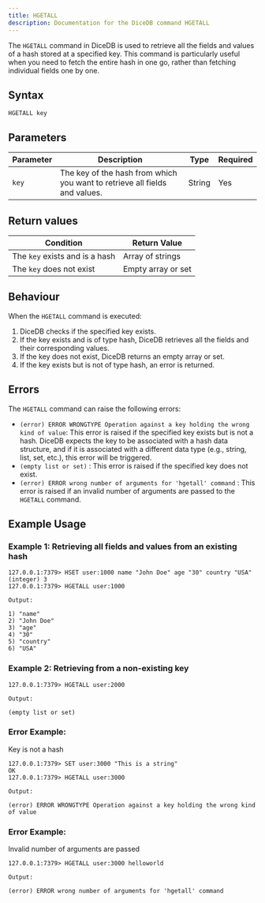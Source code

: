 ```yaml
---
title: HGETALL
description: Documentation for the DiceDB command HGETALL
---
```


The `HGETALL` command in DiceDB is used to retrieve all the fields and values of a hash stored at a specified key. This command is particularly useful when you need to fetch the entire hash in one go, rather than fetching individual fields one by one.

## Syntax

```
HGETALL key
```

## Parameters

| Parameter       | Description                                      | Type    | Required |
|-----------------|--------------------------------------------------|---------|----------|
| `key`           | The key of the hash from which you want to retrieve all fields and values.                   | String  | Yes      |


## Return values


| Condition                                      | Return Value                                      |
|------------------------------------------------|---------------------------------------------------|
| The `key` exists and is a hash | Array of strings
| The `key` does not exist           |  Empty array or set                                            |

## Behaviour

When the `HGETALL` command is executed:

1. DiceDB checks if the specified key exists.
2. If the key exists and is of type hash, DiceDB retrieves all the fields and their corresponding values.
3. If the key does not exist, DiceDB returns an empty array or set.
4. If the key exists but is not of type hash, an error is returned.

## Errors

The `HGETALL` command can raise the following errors:

- `(error) ERROR WRONGTYPE Operation against a key holding the wrong kind of value`: This error is raised if the specified key exists but is not a hash. DiceDB expects the key to be associated with a hash data structure, and if it is associated with a different data type (e.g., string, list, set, etc.), this error will be triggered.
- `(empty list or set)` : This error is raised if the specified key does not exist.
- `(error) ERROR wrong number of arguments for 'hgetall' command` : This error is raised if an invalid number of arguments are passed to the `HGETALL` command.
## Example Usage

### Example 1: Retrieving all fields and values from an existing hash

```DiceDB
127.0.0.1:7379> HSET user:1000 name "John Doe" age "30" country "USA"
(integer) 3
127.0.0.1:7379> HGETALL user:1000
```

`Output:`

```
1) "name"
2) "John Doe"
3) "age"
4) "30"
5) "country"
6) "USA"
```

### Example 2: Retrieving from a non-existing key

```DiceDB
127.0.0.1:7379> HGETALL user:2000
```

`Output:`

```
(empty list or set)
```

### Error Example:
Key is not a hash

```DiceDB
127.0.0.1:7379> SET user:3000 "This is a string"
OK
127.0.0.1:7379> HGETALL user:3000
```

`Output:`

```
(error) ERROR WRONGTYPE Operation against a key holding the wrong kind of value
```

### Error Example: 
Invalid number of arguments are passed

```DiceDB
127.0.0.1:7379> HGETALL user:3000 helloworld
```
`Output:`

```
(error) ERROR wrong number of arguments for 'hgetall' command
```